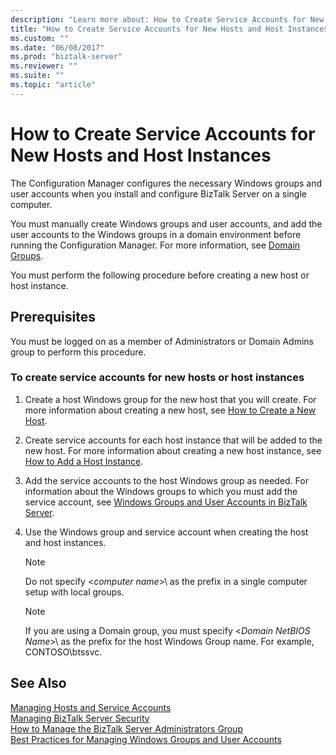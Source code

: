 ```yaml
---
description: "Learn more about: How to Create Service Accounts for New Hosts and Host Instances"
title: "How to Create Service Accounts for New Hosts and Host Instances"
ms.custom: ""
ms.date: "06/08/2017"
ms.prod: "biztalk-server"
ms.reviewer: ""
ms.suite: ""
ms.topic: "article"
---
```

# How to Create Service Accounts for New Hosts and Host Instances
The Configuration Manager configures the necessary Windows groups and user accounts when you install and configure BizTalk Server on a single computer.  
  
 You must manually create Windows groups and user accounts, and add the user accounts to the Windows groups in a domain environment before running the Configuration Manager. For more information, see [Domain Groups](../core/domain-groups.md).  
  
 You must perform the following procedure before creating a new host or host instance.  
  
## Prerequisites  
 You must be logged on as a member of Administrators or Domain Admins group to perform this procedure.  
  
### To create service accounts for new hosts or host instances  
  
1.  Create a host Windows group for the new host that you will create. For more information about creating a new host, see [How to Create a New Host](../core/how-to-create-a-new-host.md).  
  
2.  Create service accounts for each host instance that will be added to the new host. For more information about creating a new host instance, see [How to Add a Host Instance](../core/how-to-add-a-host-instance.md).  
  
3.  Add the service accounts to the host Windows group as needed. For information about the Windows groups to which you must add the service account, see [Windows Groups and User Accounts in BizTalk Server](../core/windows-groups-and-user-accounts-in-biztalk-server.md).  
  
4.  Use the Windows group and service account when creating the host and host instances.  
  
    > [!NOTE]
    >  Do not specify \<*computer name*\>\ as the prefix in a single computer setup with local groups.  
  
    > [!NOTE]
    >  If you are using a Domain group, you must specify \<*Domain NetBIOS Name*\>\ as the prefix for the host Windows Group name. For example, CONTOSO\btssvc.  
  
## See Also  
 [Managing Hosts and Service Accounts](../core/managing-hosts-and-service-accounts.md)   
 [Managing BizTalk Server Security](../core/managing-biztalk-server-security.md)   
 [How to Manage the BizTalk Server Administrators Group](../core/how-to-manage-the-biztalk-server-administrators-group.md)   
 [Best Practices for Managing Windows Groups and User Accounts](../core/best-practices-for-managing-windows-groups-and-user-accounts.md)
